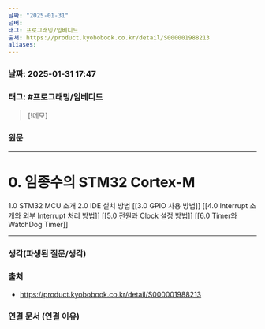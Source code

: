 ```yaml
---
날짜: "2025-01-31"
넘버: 
태그: 프로그래밍/임베디드
출처: https://product.kyobobook.co.kr/detail/S000001988213
aliases:
---
```

### 날짜:  2025-01-31 17:47

### 태그: #프로그래밍/임베디드 

>[!메모]
>

### 원문
---
# 0. 임종수의 STM32 Cortex-M
1.0 STM32 MCU 소개
2.0 IDE 설치 방법
[[3.0 GPIO 사용 방법]]
[[4.0 Interrupt 소개와 외부 Interrupt 처리 방법]]
[[5.0 전원과 Clock 설정 방법]]
[[6.0 Timer와 WatchDog Timer]]


---
### 생각(파생된 질문/생각)

### 출처
- https://product.kyobobook.co.kr/detail/S000001988213

### 연결 문서 (연결 이유)
